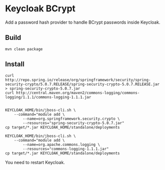 # Keycloak BCrypt

Add a password hash provider to handle BCrypt passwords inside Keycloak.

## Build
```
mvn clean package
```

## Install
```
curl http://repo.spring.io/release/org/springframework/security/spring-security-crypto/5.0.7.RELEASE/spring-security-crypto-5.0.7.RELEASE.jar > spring-security-crypto-5.0.7.jar
curl http://central.maven.org/maven2/commons-logging/commons-logging/1.1.1/commons-logging-1.1.1.jar


KEYCLOAK_HOME/bin/jboss-cli.sh \
    --command="module add \
        --name=org.springframework.security.crypto \
        --resources="spring-security-crypto-5.0.7.jar"
cp target/*.jar KEYCLOAK_HOME/standalone/deployments

KEYCLOAK_HOME/bin/jboss-cli.sh \
    --command="module add \
        --name=org.apache.commons.logging \
        --resources="commons-logging-1.1.1.jar"
cp target/*.jar KEYCLOAK_HOME/standalone/deployments
```

You need to restart Keycloak.